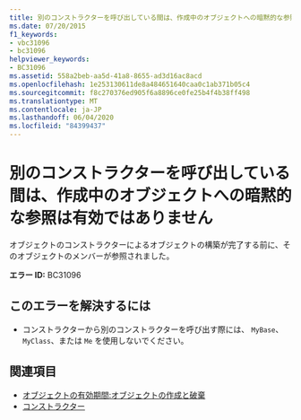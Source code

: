 ```yaml
---
title: 別のコンストラクターを呼び出している間は、作成中のオブジェクトへの暗黙的な参照は有効ではありません
ms.date: 07/20/2015
f1_keywords:
- vbc31096
- bc31096
helpviewer_keywords:
- BC31096
ms.assetid: 558a2beb-aa5d-41a8-8655-ad3d16ac8acd
ms.openlocfilehash: 1e253130611de8a484651640caa0c1ab371b05c4
ms.sourcegitcommit: f8c270376ed905f6a8896ce0fe25b4f4b38ff498
ms.translationtype: MT
ms.contentlocale: ja-JP
ms.lasthandoff: 06/04/2020
ms.locfileid: "84399437"
---
```

# <a name="implicit-reference-to-object-under-construction-is-not-valid-when-calling-another-constructor"></a>別のコンストラクターを呼び出している間は、作成中のオブジェクトへの暗黙的な参照は有効ではありません
オブジェクトのコンストラクターによるオブジェクトの構築が完了する前に、そのオブジェクトのメンバーが参照されました。  
  
 **エラー ID:** BC31096  
  
## <a name="to-correct-this-error"></a>このエラーを解決するには  
  
- コンストラクターから別のコンストラクターを呼び出す際には、 `MyBase`、 `MyClass`、または `Me` を使用しないでください。  
  
## <a name="see-also"></a>関連項目

- [オブジェクトの有効期間:オブジェクトの作成と破棄](../programming-guide/language-features/objects-and-classes/object-lifetime-how-objects-are-created-and-destroyed.md)
- [コンストラクター](../programming-guide/concepts/object-oriented-programming.md#constructors)
